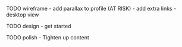 TODO wireframe
	- add parallax to profile (AT RISK)
	- add extra links
	- desktop view

TODO design
	- get started

TODO polish
	- Tighten up content